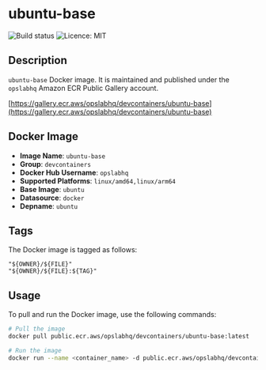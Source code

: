 # ubuntu-base

![Build status](https://github.com/opslabhqx/docker-images/actions/workflows/build-push-dev-ubuntu-base.yml/badge.svg)
![Licence: MIT](https://img.shields.io/github/license/opslabhqx/docker-images)

## Description

`ubuntu-base` Docker image. It is maintained and published under the `opslabhq` Amazon ECR Public Gallery account.

[https://gallery.ecr.aws/opslabhq/devcontainers/ubuntu-base](https://gallery.ecr.aws/opslabhq/devcontainers/ubuntu-base)

## Docker Image

- **Image Name**: `ubuntu-base`
- **Group**: `devcontainers`
- **Docker Hub Username**: `opslabhq`
- **Supported Platforms**: `linux/amd64,linux/arm64`
- **Base Image**: `ubuntu`
- **Datasource**: `docker`
- **Depname**: `ubuntu`

## Tags

The Docker image is tagged as follows:

```
"${OWNER}/${FILE}"
"${OWNER}/${FILE}:${TAG}"
```

## Usage

To pull and run the Docker image, use the following commands:

```bash
# Pull the image
docker pull public.ecr.aws/opslabhq/devcontainers/ubuntu-base:latest

# Run the image
docker run --name <container_name> -d public.ecr.aws/opslabhq/devcontainers/ubuntu-base:latest
```
